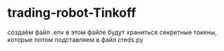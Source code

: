 # trading-robot-Tinkoff

создаём файл .env
в этом файле будут храниться секретные токены, которые потом подставляем в 
файл creds.py